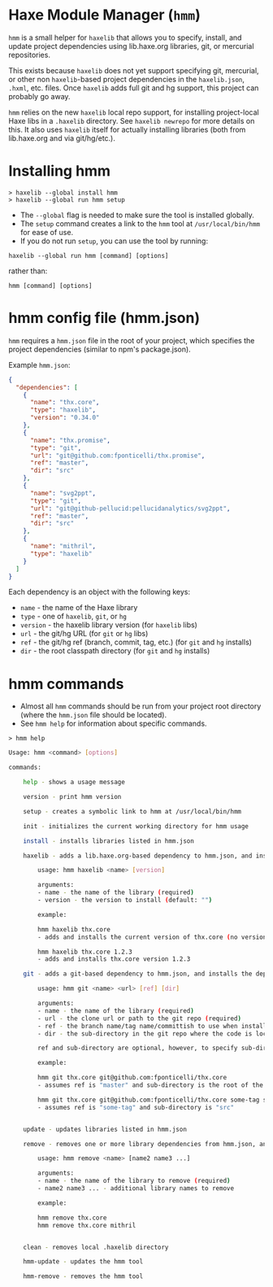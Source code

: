 # Haxe Module Manager (`hmm`)

`hmm` is a small helper for `haxelib` that allows you to specify, install,
and update project dependencies using lib.haxe.org libraries, git, or
mercurial repositories.

This exists because `haxelib` does not yet support specifying git, mercurial,
or other non `haxelib`-based project dependencies in the `haxelib.json`,
`.hxml`, etc. files.  Once `haxelib` adds full git and hg support, this
project can probably go away.

`hmm` relies on the new `haxelib` local repo support, for installing project-local
Haxe libs in a `.haxelib` directory.  See `haxelib newrepo` for more
details on this.  It also uses `haxelib` itself for actually installing
libraries (both from lib.haxe.org and via git/hg/etc.).

# Installing hmm

```
> haxelib --global install hmm
> haxelib --global run hmm setup
```

- The `--global` flag is needed to make sure the tool is installed globally.
- The `setup` command creates a link to the `hmm` tool at `/usr/local/bin/hmm` for ease of use.
- If you do not run `setup`, you can use the tool by running:

`haxelib --global run hmm [command] [options]`

rather than:

`hmm [command] [options]`

# hmm config file (hmm.json)

`hmm` requires a `hmm.json` file in the root of your project, which
specifies the project dependencies (similar to npm's package.json).

Example `hmm.json`:

```json
{
  "dependencies": [
    {
      "name": "thx.core",
      "type": "haxelib",
      "version": "0.34.0"
    },
    {
      "name": "thx.promise",
      "type": "git",
      "url": "git@github.com:fponticelli/thx.promise",
      "ref": "master",
      "dir": "src"
    },
    {
      "name": "svg2ppt",
      "type": "git",
      "url": "git@github-pellucid:pellucidanalytics/svg2ppt",
      "ref": "master",
      "dir": "src"
    },
    {
      "name": "mithril",
      "type": "haxelib"
    }
  ]
}
```

Each dependency is an object with the following keys:

- `name` - the name of the Haxe library
- `type` - one of `haxelib`, `git`, or `hg`
- `version` - the haxelib library version (for `haxelib` libs)
- `url` - the git/hg URL (for `git` or `hg` libs)
- `ref` - the git/hg ref (branch, commit, tag, etc.) (for `git` and `hg`
  installs)
- `dir` - the root classpath directory (for `git` and `hg` installs)

# hmm commands

- Almost all `hmm` commands should be run from your project root
  directory (where the `hmm.json` file should be located).
- See `hmm help` for information about specific commands.

`> hmm help`

```sh
Usage: hmm <command> [options]

commands:

    help - shows a usage message

    version - print hmm version

    setup - creates a symbolic link to hmm at /usr/local/bin/hmm

    init - initializes the current working directory for hmm usage

    install - installs libraries listed in hmm.json

    haxelib - adds a lib.haxe.org-based dependency to hmm.json, and installs the dependency using `haxelib install`

        usage: hmm haxelib <name> [version]

        arguments:
        - name - the name of the library (required)
        - version - the version to install (default: "")

        example:

        hmm haxelib thx.core
        - adds and installs the current version of thx.core (no version specified)

        hmm haxelib thx.core 1.2.3
        - adds and installs thx.core version 1.2.3

    git - adds a git-based dependency to hmm.json, and installs the dependency using `haxelib git`

        usage: hmm git <name> <url> [ref] [dir]

        arguments:
        - name - the name of the library (required)
        - url - the clone url or path to the git repo (required)
        - ref - the branch name/tag name/committish to use when installing/updating the library (default: "master")
        - dir - the sub-directory in the git repo where the code is located (default: "")

        ref and sub-directory are optional, however, to specify sub-directory, you must also specify the ref.

        example:

        hmm git thx.core git@github.com:fponticelli/thx.core
        - assumes ref is "master" and sub-directory is the root of the repo

        hmm git thx.core git@github.com:fponticelli/thx.core some-tag src
        - assumes ref is "some-tag" and sub-directory is "src"


    update - updates libraries listed in hmm.json

    remove - removes one or more library dependencies from hmm.json, and removes them via `haxelib remove`

        usage: hmm remove <name> [name2 name3 ...]

        arguments:
        - name - the name of the library to remove (required)
        - name2 name3 ... - additional library names to remove

        example:

        hmm remove thx.core
        hmm remove thx.core mithril


    clean - removes local .haxelib directory

    hmm-update - updates the hmm tool

    hmm-remove - removes the hmm tool
```
